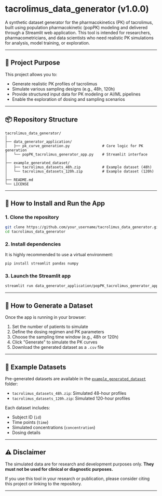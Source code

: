  # tacrolimus_data_generator (v1.0.0)

A synthetic dataset generator for the pharmacokinetics (PK) of tacrolimus, built using population pharmacokinetic (popPK) modeling and delivered through a Streamlit web application. This tool is intended for researchers, pharmacometricians, and data scientists who need realistic PK simulations for analysis, model training, or exploration.

---

## 🧠 Project Purpose

This project allows you to:

- Generate realistic PK profiles of tacrolimus
- Simulate various sampling designs (e.g., 48h, 120h)
- Provide structured input data for PK modeling or AI/ML pipelines
- Enable the exploration of dosing and sampling scenarios

---

## 📦 Repository Structure

```text
tacrolimus_data_generator/
│
├── data_generator_application/
│   ├── pk_curve_generation.py               # Core logic for PK generation
│   └── popPK_tacrolimus_generator_app.py    # Streamlit interface
│
├── example_generated_dataset/
│   ├── tacrolimus_datasets_48h.zip          # Example dataset (48h)
│   └── tacrolimus_datasets_120h.zip         # Example dataset (120h)
│
├── README.md
└── LICENSE
```

---

## 🚀 How to Install and Run the App

### 1. Clone the repository
```bash
git clone https://github.com/your_username/tacrolimus_data_generator.git
cd tacrolimus_data_generator
```

### 2. Install dependencies
It is highly recommended to use a virtual environment:
```bash
pip install streamlit pandas numpy
```

### 3. Launch the Streamlit app
```bash
streamlit run data_generator_application/popPK_tacrolimus_generator_app.py
```

---

## 🧪 How to Generate a Dataset

Once the app is running in your browser:

1. Set the number of patients to simulate
2. Define the dosing regimen and PK parameters
3. Choose the sampling time window (e.g., 48h or 120h)
4. Click "Generate" to simulate the PK curves
5. Download the generated dataset as a `.csv` file

---

## 📁 Example Datasets

Pre-generated datasets are available in the [`example_generated_dataset`](./example_generated_dataset) folder:

- `tacrolimus_datasets_48h.zip`: Simulated 48-hour profiles
- `tacrolimus_datasets_120h.zip`: Simulated 120-hour profiles

Each dataset includes:
- Subject ID (`id`)
- Time points (`time`)
- Simulated concentrations (`concentration`)
- Dosing details

---

## ⚠️ Disclaimer

The simulated data are for research and development purposes only. **They must not be used for clinical or diagnostic purposes.**

If you use this tool in your research or publication, please consider citing this project or linking to the repository.

---


